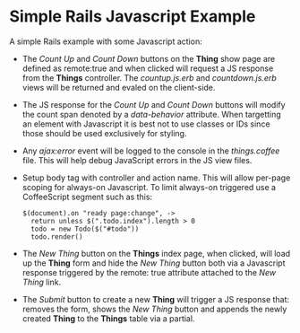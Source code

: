 Simple Rails Javascript Example
===============================

A simple Rails example with some Javascript action:

  * The _Count Up_ and _Count Down_ buttons on the **Thing** show page are
    defined as remote:true and when clicked will request a JS response from the
    **Things** controller. The _countup.js.erb_ and _countdown.js.erb_ views
    will be returned and evaled on the client-side.

  * The JS response for the  _Count Up_ and _Count Down_ buttons will modify
    the count span denoted by a _data-behavior_ attribute. When targetting
    an element with Javascript it is best not to use classes or IDs since those
    should be used exclusively for styling.

  * Any _ajax:error_ event will be logged to the console in the _things.coffee_
    file. This will help debug JavaScript errors in the JS view files.

  * Setup body tag with controller and action name. This will allow per-page
    scoping for always-on Javascript. To limit always-on triggered use a
    CoffeeScript segment such as this:

        $(document).on "ready page:change", ->
          return unless $(".todo.index").length > 0
          todo = new Todo($("#todo"))
          todo.render()

  * The _New Thing_ button on the **Things** index page, when clicked, will load
    up the **Thing** form and hide the _New Thing_ button both via a Javascript
    response triggered by the remote: true attribute attached to the _New Thing_
    link.

  * The _Submit_ button to create a new **Thing** will trigger a JS response
    that: removes the form, shows the _New Thing_ button and appends the newly
    created **Thing** to the **Things** table via a partial.

